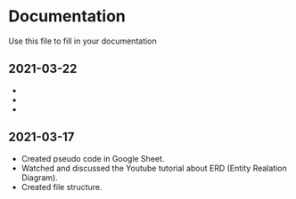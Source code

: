 # Documentation

Use this file to fill in your documentation

## 2021-03-22
*
*
*

## 2021-03-17
* Created pseudo code in Google Sheet.
* Watched and discussed the Youtube tutorial about ERD (Entity Realation Diagram).
* Created file structure.
